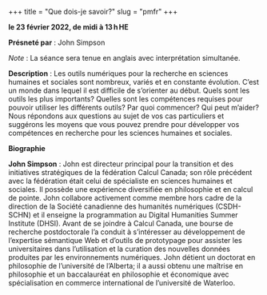 +++
title = "Que dois-je savoir?"
slug = "pmfr"
+++

**le 23 février 2022, de midi à 13 h HE**

**Présneté par** : John Simpson

*Note* : La séance sera tenue en anglais avec interprétation simultanée.

**Description** : Les outils numériques pour la recherche en sciences humaines et sociales sont nombreux, variés et en constante évolution. C’est un monde dans lequel il est difficile de s’orienter au début. Quels sont les outils les plus importants? Quelles sont les compétences requises pour pouvoir utiliser les différents outils? Par quoi commencer? Qui peut m’aider? Nous répondons aux questions au sujet de vos cas particuliers et suggérons les moyens que vous pouvez prendre pour développer vos compétences en recherche pour les sciences humaines et sociales.

**Biographie**

**John Simpson** : John est directeur principal pour la transition et des initiatives stratégiques de la fédération Calcul Canada; son rôle précédent avec la fédération était celui de spécialiste en sciences humaines et sociales. Il possède une expérience diversifiée en philosophie et en calcul de pointe. John collabore activement comme membre hors cadre de la direction de la Société canadienne des humanités numériques (CSDH-SCHN) et il enseigne la programmation au Digital Humanities Summer Institute (DHSI). Avant de se joindre à Calcul Canada, une bourse de recherche postdoctorale l’a conduit à s’intéresser au développement de l’expertise sémantique Web et d’outils de prototypage pour assister les universitaires dans l’utilisation et la curation des nouvelles données produites par les environnements numériques. John détient un doctorat en philosophie de l’université de l’Alberta; il a aussi obtenu une maîtrise en philosophie et un baccalauréat en philosophie et économique avec spécialisation en commerce international de l’université de Waterloo.
